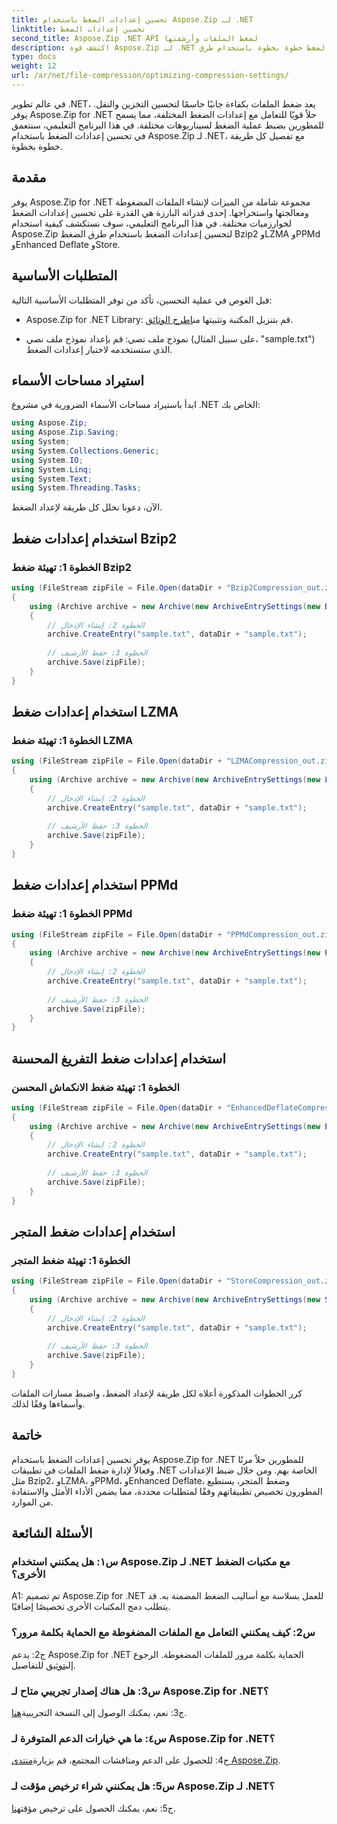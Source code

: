 ```yaml
---
title: تحسين إعدادات الضغط باستخدام Aspose.Zip لـ .NET
linktitle: تحسين إعدادات الضغط
second_title: Aspose.Zip .NET API لضغط الملفات وأرشفتها
description: اكتشف قوة Aspose.Zip لـ .NET وتعرف على كيفية تحسين إعدادات الضغط خطوة بخطوة باستخدام طرق Bzip2 وLZMA وPPMd وEnhanced Deflate وStore. قم بتحسين تطبيقات .NET الخاصة بك من خلال ضغط الملفات بكفاءة.
type: docs
weight: 12
url: /ar/net/file-compression/optimizing-compression-settings/
---
```

في عالم تطوير .NET، يعد ضغط الملفات بكفاءة جانبًا حاسمًا لتحسين التخزين والنقل. يوفر Aspose.Zip for .NET حلاً قويًا للتعامل مع إعدادات الضغط المختلفة، مما يسمح للمطورين بضبط عملية الضغط لسيناريوهات مختلفة. في هذا البرنامج التعليمي، سنتعمق في تحسين إعدادات الضغط باستخدام Aspose.Zip لـ .NET، مع تفصيل كل طريقة خطوة بخطوة.

## مقدمة

يوفر Aspose.Zip for .NET مجموعة شاملة من الميزات لإنشاء الملفات المضغوطة ومعالجتها واستخراجها. إحدى قدراته البارزة هي القدرة على تحسين إعدادات الضغط لخوارزميات مختلفة. في هذا البرنامج التعليمي، سوف نستكشف كيفية استخدام Aspose.Zip لتحسين إعدادات الضغط باستخدام طرق الضغط Bzip2 وLZMA وPPMd وEnhanced Deflate وStore.

## المتطلبات الأساسية

قبل الغوص في عملية التحسين، تأكد من توفر المتطلبات الأساسية التالية:

-  Aspose.Zip for .NET Library: قم بتنزيل المكتبة وتثبيتها من[اطرح الوثائق](https://reference.aspose.com/zip/net/).

- نموذج ملف نصي: قم بإعداد نموذج ملف نصي (على سبيل المثال، "sample.txt") الذي ستستخدمه لاختبار إعدادات الضغط.

## استيراد مساحات الأسماء

ابدأ باستيراد مساحات الأسماء الضرورية في مشروع .NET الخاص بك:

```csharp
using Aspose.Zip;
using Aspose.Zip.Saving;
using System;
using System.Collections.Generic;
using System.IO;
using System.Linq;
using System.Text;
using System.Threading.Tasks;
```

الآن، دعونا نحلل كل طريقة لإعداد الضغط.

## استخدام إعدادات ضغط Bzip2

### الخطوة 1: تهيئة ضغط Bzip2

```csharp
using (FileStream zipFile = File.Open(dataDir + "Bzip2Compression_out.zip", FileMode.Create))
{
    using (Archive archive = new Archive(new ArchiveEntrySettings(new Bzip2CompressionSettings())))
    {
        // الخطوة 2: إنشاء الإدخال
        archive.CreateEntry("sample.txt", dataDir + "sample.txt");
        
        // الخطوة 3: حفظ الأرشيف
        archive.Save(zipFile);
    }
}
```

## استخدام إعدادات ضغط LZMA

### الخطوة 1: تهيئة ضغط LZMA

```csharp
using (FileStream zipFile = File.Open(dataDir + "LZMACompression_out.zip", FileMode.Create))
{
    using (Archive archive = new Archive(new ArchiveEntrySettings(new LzmaCompressionSettings())))
    {
        // الخطوة 2: إنشاء الإدخال
        archive.CreateEntry("sample.txt", dataDir + "sample.txt");
        
        // الخطوة 3: حفظ الأرشيف
        archive.Save(zipFile);
    }
}
```

## استخدام إعدادات ضغط PPMd

### الخطوة 1: تهيئة ضغط PPMd

```csharp
using (FileStream zipFile = File.Open(dataDir + "PPMdCompression_out.zip", FileMode.Create))
{
    using (Archive archive = new Archive(new ArchiveEntrySettings(new PPMdCompressionSettings())))
    {
        // الخطوة 2: إنشاء الإدخال
        archive.CreateEntry("sample.txt", dataDir + "sample.txt");
        
        // الخطوة 3: حفظ الأرشيف
        archive.Save(zipFile);
    }
}
```

## استخدام إعدادات ضغط التفريغ المحسنة

### الخطوة 1: تهيئة ضغط الانكماش المحسن

```csharp
using (FileStream zipFile = File.Open(dataDir + "EnhancedDeflateCompression_out.zip", FileMode.Create))
{
    using (Archive archive = new Archive(new ArchiveEntrySettings(new EnhancedDeflateCompressionSettings())))
    {
        // الخطوة 2: إنشاء الإدخال
        archive.CreateEntry("sample.txt", dataDir + "sample.txt");
        
        // الخطوة 3: حفظ الأرشيف
        archive.Save(zipFile);
    }
}
```

## استخدام إعدادات ضغط المتجر

### الخطوة 1: تهيئة ضغط المتجر

```csharp
using (FileStream zipFile = File.Open(dataDir + "StoreCompression_out.zip", FileMode.Create))
{
    using (Archive archive = new Archive(new ArchiveEntrySettings(new StoreCompressionSettings())))
    {
        // الخطوة 2: إنشاء الإدخال
        archive.CreateEntry("sample.txt", dataDir + "sample.txt");
        
        // الخطوة 3: حفظ الأرشيف
        archive.Save(zipFile);
    }
}
```

كرر الخطوات المذكورة أعلاه لكل طريقة لإعداد الضغط، واضبط مسارات الملفات وأسماءها وفقًا لذلك.

## خاتمة

يوفر تحسين إعدادات الضغط باستخدام Aspose.Zip for .NET للمطورين حلاً مرنًا وفعالاً لإدارة ضغط الملفات في تطبيقات .NET الخاصة بهم. ومن خلال ضبط الإعدادات مثل Bzip2، وLZMA، وPPMd، وEnhanced Deflate، وضغط المتجر، يستطيع المطورون تخصيص تطبيقاتهم وفقًا لمتطلبات محددة، مما يضمن الأداء الأمثل والاستفادة من الموارد.

## الأسئلة الشائعة

### س١: هل يمكنني استخدام Aspose.Zip لـ .NET مع مكتبات الضغط الأخرى؟

A1: تم تصميم Aspose.Zip for .NET للعمل بسلاسة مع أساليب الضغط المضمنة به. قد يتطلب دمج المكتبات الأخرى تخصيصًا إضافيًا.

### س2: كيف يمكنني التعامل مع الملفات المضغوطة مع الحماية بكلمة مرور؟

 ج2: يدعم Aspose.Zip for .NET الحماية بكلمة مرور للملفات المضغوطة. الرجوع إلى[توثيق](https://reference.aspose.com/zip/net/) للتفاصيل.

### س3: هل هناك إصدار تجريبي متاح لـ Aspose.Zip for .NET؟

 ج3: نعم، يمكنك الوصول إلى النسخة التجريبية[هنا](https://releases.aspose.com/).

### س٤: ما هي خيارات الدعم المتوفرة لـ Aspose.Zip for .NET؟

ج4: للحصول على الدعم ومناقشات المجتمع، قم بزيارة[منتدى Aspose.Zip](https://forum.aspose.com/c/zip/37).

### س5: هل يمكنني شراء ترخيص مؤقت لـ Aspose.Zip لـ .NET؟

 ج5: نعم، يمكنك الحصول على ترخيص مؤقت[هنا](https://purchase.aspose.com/temporary-license/).
